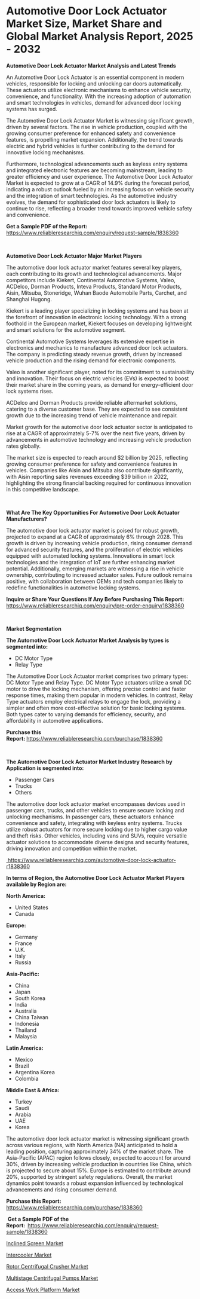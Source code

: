 <p><h1>Automotive Door Lock Actuator Market Size, Market Share and Global Market Analysis Report, 2025 - 2032</h1></p><p><strong>Automotive Door Lock Actuator Market Analysis and Latest Trends</strong></p>
<p><p>An Automotive Door Lock Actuator is an essential component in modern vehicles, responsible for locking and unlocking car doors automatically. These actuators utilize electronic mechanisms to enhance vehicle security, convenience, and functionality. With the increasing adoption of automation and smart technologies in vehicles, demand for advanced door locking systems has surged.</p><p>The Automotive Door Lock Actuator Market is witnessing significant growth, driven by several factors. The rise in vehicle production, coupled with the growing consumer preference for enhanced safety and convenience features, is propelling market expansion. Additionally, the trend towards electric and hybrid vehicles is further contributing to the demand for innovative locking mechanisms. </p><p>Furthermore, technological advancements such as keyless entry systems and integrated electronic features are becoming mainstream, leading to greater efficiency and user experience. The Automotive Door Lock Actuator Market is expected to grow at a CAGR of 14.9% during the forecast period, indicating a robust outlook fueled by an increasing focus on vehicle security and the integration of smart technologies. As the automotive industry evolves, the demand for sophisticated door lock actuators is likely to continue to rise, reflecting a broader trend towards improved vehicle safety and convenience.</p></p>
<p><strong>Get a Sample PDF of the Report:&nbsp;</strong> <a href="https://www.reliableresearchiq.com/enquiry/request-sample/1838360?utm_campaign=103&utm_medium=2&utm_source=Github&utm_content=ia&utm_term=11042025&utm_id=automotive-door-lock-actuator">https://www.reliableresearchiq.com/enquiry/request-sample/1838360</a></p>
<p>&nbsp;</p>
<p><strong>Automotive Door Lock Actuator Major Market Players</strong></p>
<p><p>The automotive door lock actuator market features several key players, each contributing to its growth and technological advancements. Major competitors include Kiekert, Continental Automotive Systems, Valeo, ACDelco, Dorman Products, Inteva Products, Standard Motor Products, Aisin, Mitsuba, Stoneridge, Wuhan Baode Automobile Parts, Carchet, and Shanghai Hugong.</p><p>Kiekert is a leading player specializing in locking systems and has been at the forefront of innovation in electronic locking technology. With a strong foothold in the European market, Kiekert focuses on developing lightweight and smart solutions for the automotive segment.</p><p>Continental Automotive Systems leverages its extensive expertise in electronics and mechanics to manufacture advanced door lock actuators. The company is predicting steady revenue growth, driven by increased vehicle production and the rising demand for electronic components.</p><p>Valeo is another significant player, noted for its commitment to sustainability and innovation. Their focus on electric vehicles (EVs) is expected to boost their market share in the coming years, as demand for energy-efficient door lock systems rises.</p><p>ACDelco and Dorman Products provide reliable aftermarket solutions, catering to a diverse customer base. They are expected to see consistent growth due to the increasing trend of vehicle maintenance and repair.</p><p>Market growth for the automotive door lock actuator sector is anticipated to rise at a CAGR of approximately 5-7% over the next five years, driven by advancements in automotive technology and increasing vehicle production rates globally.</p><p>The market size is expected to reach around $2 billion by 2025, reflecting growing consumer preference for safety and convenience features in vehicles. Companies like Aisin and Mitsuba also contribute significantly, with Aisin reporting sales revenues exceeding $39 billion in 2022, highlighting the strong financial backing required for continuous innovation in this competitive landscape.</p></p>
<p>&nbsp;</p>
<p><strong>What Are The Key Opportunities For Automotive Door Lock Actuator Manufacturers?</strong></p>
<p><p>The automotive door lock actuator market is poised for robust growth, projected to expand at a CAGR of approximately 6% through 2028. This growth is driven by increasing vehicle production, rising consumer demand for advanced security features, and the proliferation of electric vehicles equipped with automated locking systems. Innovations in smart lock technologies and the integration of IoT are further enhancing market potential. Additionally, emerging markets are witnessing a rise in vehicle ownership, contributing to increased actuator sales. Future outlook remains positive, with collaboration between OEMs and tech companies likely to redefine functionalities in automotive locking systems.</p></p>
<p><strong>Inquire or Share Your Questions If Any Before Purchasing This Report:</strong> <a href="https://www.reliableresearchiq.com/enquiry/pre-order-enquiry/1838360?utm_campaign=103&utm_medium=2&utm_source=Github&utm_content=ia&utm_term=11042025&utm_id=automotive-door-lock-actuator">https://www.reliableresearchiq.com/enquiry/pre-order-enquiry/1838360</a></p>
<p>&nbsp;</p>
<p><strong>Market Segmentation</strong></p>
<p><strong>The Automotive Door Lock Actuator Market Analysis by types is segmented into:</strong></p>
<p><ul><li>DC Motor Type</li><li>Relay Type</li></ul></p>
<p><p>The Automotive Door Lock Actuator market comprises two primary types: DC Motor Type and Relay Type. DC Motor Type actuators utilize a small DC motor to drive the locking mechanism, offering precise control and faster response times, making them popular in modern vehicles. In contrast, Relay Type actuators employ electrical relays to engage the lock, providing a simpler and often more cost-effective solution for basic locking systems. Both types cater to varying demands for efficiency, security, and affordability in automotive applications.</p></p>
<p><strong>Purchase this Report:&nbsp;</strong><a href="https://www.reliableresearchiq.com/purchase/1838360?utm_campaign=103&utm_medium=2&utm_source=Github&utm_content=ia&utm_term=11042025&utm_id=automotive-door-lock-actuator">https://www.reliableresearchiq.com/purchase/1838360</a></p>
<p>&nbsp;</p>
<p><strong>The Automotive Door Lock Actuator Market Industry Research by Application is segmented into:</strong></p>
<p><ul><li>Passenger Cars</li><li>Trucks</li><li>Others</li></ul></p>
<p><p>The automotive door lock actuator market encompasses devices used in passenger cars, trucks, and other vehicles to ensure secure locking and unlocking mechanisms. In passenger cars, these actuators enhance convenience and safety, integrating with keyless entry systems. Trucks utilize robust actuators for more secure locking due to higher cargo value and theft risks. Other vehicles, including vans and SUVs, require versatile actuator solutions to accommodate diverse designs and security features, driving innovation and competition within the market.</p></p>
<p><a href="https://www.reliableresearchiq.com/automotive-door-lock-actuator-r1838360?utm_campaign=103&utm_medium=2&utm_source=Github&utm_content=ia&utm_term=11042025&utm_id=automotive-door-lock-actuator">&nbsp;https://www.reliableresearchiq.com/automotive-door-lock-actuator-r1838360</a></p>
<p><strong>In terms of Region, the Automotive Door Lock Actuator Market Players available by Region are:</strong></p>
<p>
    <p> <strong> North America: </strong>
        <ul>
            <li>United States</li>
            <li>Canada</li>
        </ul>
        </p> 
    <p> <strong> Europe: </strong>
        <ul>
            <li>Germany</li>
            <li>France</li>
            <li>U.K.</li>
            <li>Italy</li>
            <li>Russia</li>
        </ul>
        </p> 
    <p> <strong> Asia-Pacific: </strong>
        <ul>
            <li>China</li>
            <li>Japan</li>
            <li>South Korea</li>
            <li>India</li>
            <li>Australia</li>
            <li>China Taiwan</li>
            <li>Indonesia</li>
            <li>Thailand</li>
            <li>Malaysia</li>
        </ul>
        </p> 
    <p> <strong> Latin America: </strong>
        <ul>
            <li>Mexico</li>
            <li>Brazil</li>
            <li>Argentina Korea</li>
            <li>Colombia</li>
        </ul>
        </p> 
    <p> <strong> Middle East & Africa: </strong>
        <ul>
            <li>Turkey</li>
            <li>Saudi</li>
            <li>Arabia</li>
            <li>UAE</li>
            <li>Korea</li>
        </ul>
    </p>
    </p>
<p><p>The automotive door lock actuator market is witnessing significant growth across various regions, with North America (NA) anticipated to hold a leading position, capturing approximately 34% of the market share. The Asia-Pacific (APAC) region follows closely, expected to account for around 30%, driven by increasing vehicle production in countries like China, which is projected to secure about 15%. Europe is estimated to contribute around 20%, supported by stringent safety regulations. Overall, the market dynamics point towards a robust expansion influenced by technological advancements and rising consumer demand.</p></p>
<p><strong>Purchase this Report: </strong><a href="https://www.reliableresearchiq.com/purchase/1838360?utm_campaign=103&utm_medium=2&utm_source=Github&utm_content=ia&utm_term=11042025&utm_id=automotive-door-lock-actuator">https://www.reliableresearchiq.com/purchase/1838360</a></p>
<p>&nbsp;<strong>Get a Sample PDF of the Report:&nbsp;&nbsp;</strong><a href="https://www.reliableresearchiq.com/enquiry/request-sample/1838360?utm_campaign=103&utm_medium=2&utm_source=Github&utm_content=ia&utm_term=11042025&utm_id=automotive-door-lock-actuator">https://www.reliableresearchiq.com/enquiry/request-sample/1838360</a></p>
<p><strong></strong></p>
<p><p><a href="https://github.com/gauldvikerm6/Market-Research-Report-List-1/blob/main/inclined-screen-market.md?utm_campaign=103&utm_medium=2&utm_source=Github&utm_content=ia&utm_term=11042025&utm_id=automotive-door-lock-actuator">Inclined Screen Market</a></p><p><a href="https://github.com/airitaursela/Market-Research-Report-List-1/blob/main/intercooler-market.md?utm_campaign=103&utm_medium=2&utm_source=Github&utm_content=ia&utm_term=11042025&utm_id=automotive-door-lock-actuator">Intercooler Market</a></p><p><a href="https://github.com/benasjuettk3/Market-Research-Report-List-1/blob/main/rotor-centrifugal-crusher-market.md?utm_campaign=103&utm_medium=2&utm_source=Github&utm_content=ia&utm_term=11042025&utm_id=automotive-door-lock-actuator">Rotor Centrifugal Crusher Market</a></p><p><a href="https://github.com/ardgenoud/Market-Research-Report-List-1/blob/main/multistage-centrifugal-pumps-market.md?utm_campaign=103&utm_medium=2&utm_source=Github&utm_content=ia&utm_term=11042025&utm_id=automotive-door-lock-actuator">Multistage Centrifugal Pumps Market</a></p><p><a href="https://github.com/cingozascard/Market-Research-Report-List-1/blob/main/access-work-platform-market.md?utm_campaign=103&utm_medium=2&utm_source=Github&utm_content=ia&utm_term=11042025&utm_id=automotive-door-lock-actuator">Access Work Platform Market</a></p></p>